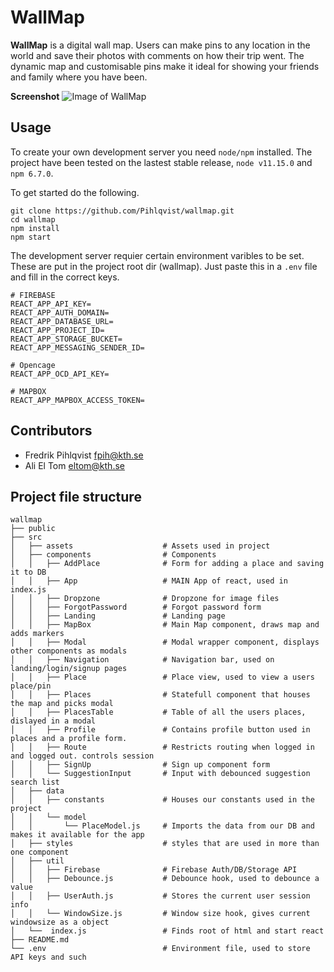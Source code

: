 # WallMap

**WallMap** is a digital wall map. Users can make pins to any location in the world and save their photos with comments on how their trip went. The dynamic map and customisable pins make it ideal for showing your friends and family where you have been.

**Screenshot**
![Image of WallMap](https://i.imgur.com/jeCSIdY.png)

## Usage
To create your own development server you need `node/npm` installed. The project have been tested on the lastest stable release, `node v11.15.0` and `npm 6.7.0`.

To get started do the following.
```
git clone https://github.com/Pihlqvist/wallmap.git
cd wallmap
npm install
npm start
```

The development server requier certain environment varibles to be set. These are put in the project root dir (wallmap). Just paste this in a `.env` file and fill in the correct keys.
```
# FIREBASE
REACT_APP_API_KEY=
REACT_APP_AUTH_DOMAIN=
REACT_APP_DATABASE_URL=
REACT_APP_PROJECT_ID=
REACT_APP_STORAGE_BUCKET=
REACT_APP_MESSAGING_SENDER_ID=

# Opencage
REACT_APP_OCD_API_KEY=

# MAPBOX
REACT_APP_MAPBOX_ACCESS_TOKEN=
```

## Contributors

- Fredrik Pihlqvist fpih@kth.se
- Ali El Tom  eltom@kth.se

## Project file structure
```
wallmap
├── public
├── src                     
│   ├── assets                    # Assets used in project
│   ├── components                # Components
│   │   ├── AddPlace              # Form for adding a place and saving it to DB
│   │   ├── App                   # MAIN App of react, used in index.js
│   │   ├── Dropzone              # Dropzone for image files
│   │   ├── ForgotPassword        # Forgot password form
│   │   ├── Landing               # Landing page 
│   │   ├── MapBox                # Main Map component, draws map and adds markers
│   │   ├── Modal                 # Modal wrapper component, displays other components as modals
│   │   ├── Navigation            # Navigation bar, used on landing/login/signup pages
│   │   ├── Place                 # Place view, used to view a users place/pin
│   │   ├── Places                # Statefull component that houses the map and picks modal
│   │   ├── PlacesTable           # Table of all the users places, dislayed in a modal
│   │   ├── Profile               # Contains profile button used in places and a profile form.
│   │   ├── Route                 # Restricts routing when logged in and logged out. controls session
│   │   ├── SignUp                # Sign up component form
│   │   └── SuggestionInput       # Input with debounced suggestion search list
│   ├── data                
│   │   ├── constants             # Houses our constants used in the project
│   │   └── model
│   │       └── PlaceModel.js     # Imports the data from our DB and makes it available for the app
│   ├── styles                    # styles that are used in more than one component
│   ├── util
│   │   ├── Firebase              # Firebase Auth/DB/Storage API
│   │   ├── Debounce.js           # Debounce hook, used to debounce a value
│   │   ├── UserAuth.js           # Stores the current user session info
│   │   └── WindowSize.js         # Window size hook, gives current windowsize as a object
│   └──  index.js                 # Finds root of html and start react
├── README.md
└── .env                          # Environment file, used to store API keys and such

```
